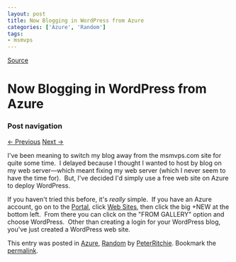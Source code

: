 ```yaml
---
layout: post
title: Now Blogging in WordPress from Azure
categories: ['Azure', 'Random']
tags:
- msmvps
---
```

[Source](http://pr-blog.azurewebsites.net/2013/03/22/now-blogging-in-wordpress-from-azure-2/ "Permalink to Now Blogging in WordPress from Azure")

# Now Blogging in WordPress from Azure

### Post navigation

[← Previous][1] [Next →][2]

I've been meaning to switch my blog away from the msmvps.com site for quite some time.  I delayed because I thought I wanted to host by blog on my web server—which meant fixing my web server (which I never seem to have the time for).  But, I've decided I'd simply use a free web site on Azure to deploy WordPress.

If you haven't tried this before, it's *really* simple.  If you have an Azure account, go on to the [Portal][3], click [Web Sites][4], then click the big +NEW at the bottom left.  From there you can click on the "FROM GALLERY" option and choose WordPress.  Other than creating a login for your WordPress blog, you've just created a WordPress web site.  

This entry was posted in [Azure][5], [Random][6] by [PeterRitchie][7]. Bookmark the [permalink][8]. 

[1]: http://pr-blog.azurewebsites.net/2013/03/11/introducing-effectiveioc/
[2]: http://pr-blog.azurewebsites.net/2013/04/03/accessing-private-fields-and-properties/
[3]: https://manage.windowsazure.com/
[4]: https://manage.windowsazure.com/#Workspace/WebsiteExtension/websites
[5]: http://pr-blog.azurewebsites.net/category/azure/
[6]: http://pr-blog.azurewebsites.net/category/random/
[7]: http://pr-blog.azurewebsites.net/author/peterritchie/
[8]: http://pr-blog.azurewebsites.net/2013/03/22/now-blogging-in-wordpress-from-azure-2/ "Permalink to Now Blogging in WordPress from Azure"

